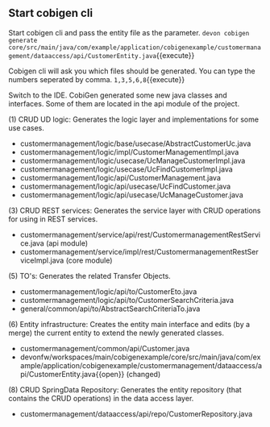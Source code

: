 ## Start cobigen cli

Start cobigen cli and pass the entity file as the parameter.
`devon cobigen generate core/src/main/java/com/example/application/cobigenexample/customermanagement/dataaccess/api/CustomerEntity.java`{{execute}}

Cobigen cli will ask you which files should be generated. You can type the numbers seperated by comma.
`1,3,5,6,8`{{execute}}


Switch to the IDE. CobiGen generated some new java classes and interfaces. Some of them are located in the api module of the project.

(1) CRUD UD logic: Generates the logic layer and implementations for some use cases.
- customermanagement/logic/base/usecase/AbstractCustomerUc.java
- customermanagement/logic/impl/CustomerManagementImpl.java
- customermanagement/logic/usecase/UcManageCustomerImpl.java
- customermanagement/logic/usecase/UcFindCustomerImpl.java
- customermanagement/logic/api/CustomerManagement.java
- customermanagement/logic/api/usecase/UcFindCustomer.java
- customermanagement/logic/api/usecase/UcManageCustomer.java

(3) CRUD REST services: Generates the service layer with CRUD operations for using in REST services.
- customermanagement/service/api/rest/CustomermanagementRestService.java (api module)
- customermanagement/service/impl/rest/CustomermanagementRestServiceImpl.java (core module)

(5) TO's: Generates the related Transfer Objects.
- customermanagement/logic/api/to/CustomerEto.java
- customermanagement/logic/api/to/CustomerSearchCriteria.java
- general/common/api/to/AbstractSearchCriteriaTo.java

(6) Entity infrastructure: Creates the entity main interface and edits (by a merge) the current entity to extend the newly generated classes.
- customermanagement/common/api/Customer.java
- devonfw/workspaces/main/cobigenexample/core/src/main/java/com/example/application/cobigenexample/customermanagement/dataaccess/api/CustomerEntity.java{{open}} (changed)

(8) CRUD SpringData Repository: Generates the entity repository (that contains the CRUD operations) in the data access layer.
- customermanagement/dataaccess/api/repo/CustomerRepository.java